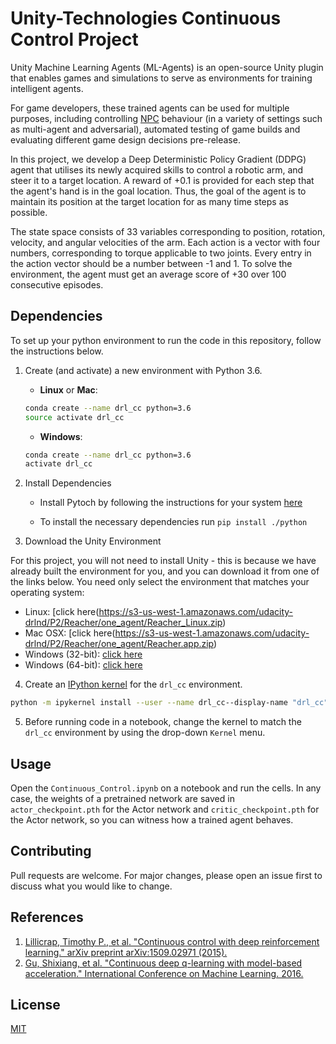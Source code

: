 # Unity-Technologies Continuous Control Project

Unity Machine Learning Agents (ML-Agents) is an open-source Unity plugin that enables games and simulations to serve as environments for training intelligent agents.

For game developers, these trained agents can be used for multiple purposes, including controlling [NPC](https://en.wikipedia.org/wiki/Non-player_character) behaviour (in a variety of settings such as multi-agent and adversarial), automated testing of game builds and evaluating different game design decisions pre-release.

In this project, we develop a Deep Deterministic Policy Gradient (DDPG) agent that utilises its newly acquired skills to control a robotic arm, and steer it to a target location. A reward of +0.1 is provided for each step that the agent's hand is in the goal location. Thus, the goal of the agent is to maintain its position at the target location for as many time steps as possible.

The state space consists of 33 variables corresponding to position, rotation, velocity, and angular velocities of the arm. Each action is a vector with four numbers, corresponding to torque applicable to two joints. Every entry in the action vector should be a number between -1 and 1. To solve the environment, the agent must get an average score of +30 over 100 consecutive episodes.

## Dependencies

To set up your python environment to run the code in this repository, follow the instructions below.

1. Create (and activate) a new environment with Python 3.6.

	- __Linux__ or __Mac__:
	```bash
	conda create --name drl_cc python=3.6
	source activate drl_cc
	```
	- __Windows__:
	```bash
	conda create --name drl_cc python=3.6
	activate drl_cc
	```

2. Install Dependencies

    - Install Pytoch by following the instructions for your system [here](https://pytorch.org/)

    - To install the necessary dependencies run `pip install ./python`

3. Download the Unity Environment

For this project, you will not need to install Unity - this is because we have already built the environment for you, and you can download it from one of the links below. You need only select the environment that matches your operating system:

* Linux: [click here(https://s3-us-west-1.amazonaws.com/udacity-drlnd/P2/Reacher/one_agent/Reacher_Linux.zip)
* Mac OSX: [click here(https://s3-us-west-1.amazonaws.com/udacity-drlnd/P2/Reacher/one_agent/Reacher.app.zip)
* Windows (32-bit): [click here](https://s3-us-west-1.amazonaws.com/udacity-drlnd/P2/Reacher/one_agent/Reacher_Windows_x86.zip)
* Windows (64-bit): [click here](https://s3-us-west-1.amazonaws.com/udacity-drlnd/P2/Reacher/one_agent/Reacher_Windows_x86_64.zip)

4. Create an [IPython kernel](http://ipython.readthedocs.io/en/stable/install/kernel_install.html) for the `drl_cc` environment.  
```bash
python -m ipykernel install --user --name drl_cc--display-name "drl_cc"
```

5. Before running code in a notebook, change the kernel to match the `drl_cc` environment by using the drop-down `Kernel` menu.

## Usage

Open the `Continuous_Control.ipynb` on a notebook and run the cells. In any case, the weights of a pretrained network are saved in `actor_checkpoint.pth` for the Actor network and `critic_checkpoint.pth` for the Actor network, so you can witness how a trained agent behaves.

## Contributing
Pull requests are welcome. For major changes, please open an issue first to discuss what you would like to change.

## References

1. [Lillicrap, Timothy P., et al. "Continuous control with deep reinforcement learning." arXiv preprint arXiv:1509.02971 (2015).](https://arxiv.org/abs/1509.02971)
2. [Gu, Shixiang, et al. "Continuous deep q-learning with model-based acceleration." International Conference on Machine Learning. 2016.](https://arxiv.org/abs/1603.00748)

## License
[MIT](https://choosealicense.com/licenses/mit/)
